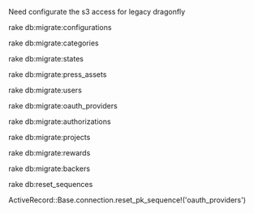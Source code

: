 Need configurate the s3 access for legacy dragonfly


rake db:migrate:configurations

rake db:migrate:categories

rake db:migrate:states

rake db:migrate:press_assets

rake db:migrate:users

rake db:migrate:oauth_providers

rake db:migrate:authorizations

rake db:migrate:projects

rake db:migrate:rewards

rake db:migrate:backers






rake db:reset_sequences

ActiveRecord::Base.connection.reset_pk_sequence!('oauth_providers')
